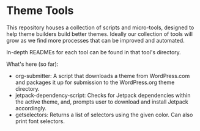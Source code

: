 # Theme Tools

This repository houses a collection of scripts and micro-tools, designed to help theme builders build better themes. Ideally our collection of tools will grow as we find more processes that can be improved and automated.

In-depth READMEs for each tool can be found in that tool's directory.

What's here (so far):

- org-submitter: A script that downloads a theme from WordPress.com and packages it up for submission to the WordPress.org theme directory.
- jetpack-dependency-script: Checks for Jetpack dependencies within the active theme, and, prompts user to download and install Jetpack accordingly.
- getselectors: Returns a list of selectors using the given color. Can also print font selectors.
